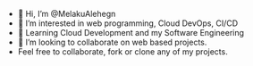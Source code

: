 - 👋 Hi, I’m @MelakuAlehegn
- 👀 I’m interested in web programming, Cloud DevOps, CI/CD
- 🌱 Learning Cloud Development and my Software Engineering 
- 💞️ I’m looking to collaborate on web based projects.
- Feel free to collaborate, fork or clone any of my projects. 


<!---
MelakuAlehegn/MelakuAlehegn
--->
